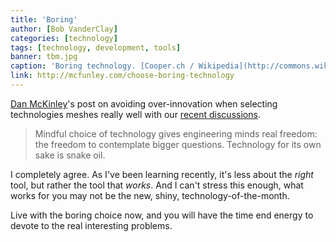 ```yaml
---
title: 'Boring'
author: [Bob VanderClay]
categories: [technology]
tags: [technology, development, tools]
banner: tbm.jpg
caption: 'Boring technology. [Cooper.ch / Wikipedia](http://commons.wikimedia.org/wiki/File:TBM_S-210_Alptransit_Faido_East.jpg)'
link: http://mcfunley.com/choose-boring-technology
---
```

[Dan McKinley](https://twitter.com/mcfunley)'s post on avoiding over-innovation when selecting technologies meshes really well with our [recent discussions](http://high90.pub/high90cast/003-methadone-for-bobs-phone-addiction).

> Mindful choice of technology gives engineering minds real freedom: the freedom to contemplate bigger questions. Technology for its own sake is snake oil.

I completely agree. As I've been learning recently, it's less about the *right* tool, but rather the tool that *works*. And I can't stress this enough, what works for you may not be the new, shiny, technology-of-the-month.

Live with the boring choice now, and you will have the time end energy to devote to the real interesting problems.
